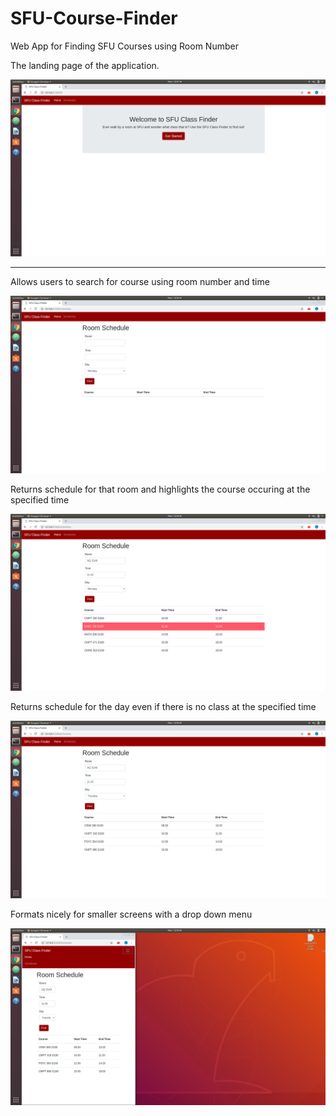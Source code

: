 # SFU-Course-Finder
Web App for Finding SFU Courses using Room Number

<p>
    The landing page of the application.
</p>
<img src="WelcomePage.png" alt="drawing"/>
<hr />
<p>
    Allows users to search for course using room number and time
</p>
<img src="EmptySearch.png" alt="drawing" />
<p>
   Returns schedule for that room and highlights the course occuring at the specified time
</p>
<img src="Search.png" alt="drawing" />
<p>
    Returns schedule for the day even if there is no class at the specified time
</p>
<img src="Search2.png" alt="drawing"/>
<p>
    Formats nicely for smaller screens with a drop down menu
</p>
<img src="Minimized.png" alt="drawing"/>

